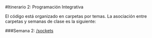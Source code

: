 #Itinerario 2: Programación Integrativa

El código está organizado en carpetas por temas. La asociación entre carpetas y semanas de clase es la siguiente:

###Semana 2:
[/sockets](sockets)